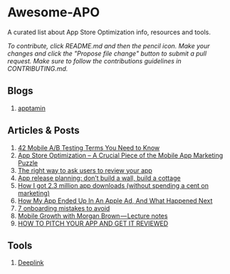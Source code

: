 # Awesome-APO

A curated list about App Store Optimization info, resources and tools. 

*To contribute, click README.md and then the pencil icon. Make your changes and click the "Propose file change" button to submit a pull request. Make sure to follow the contributions guidelines in CONTRIBUTING.md.*


## Blogs
  1. [apptamin](http://www.apptamin.com/blog/)
 
## Articles & Posts
  1. [42 Mobile A/B Testing Terms You Need to Know](http://blog.optimizely.com/2015/03/05/43-mobile-ab-testing-terms-you-need-to-know/)
  2. [App Store Optimization – A Crucial Piece of the Mobile App Marketing Puzzle](https://blog.kissmetrics.com/app-store-optimization/)
  3. [The right way to ask users to review your app](https://medium.com/circa/the-right-way-to-ask-users-to-review-your-app-9a32fd604fca)
  4. [App release planning: don’t build a wall, build a cottage](http://blog.invisionapp.com/app-release-planning/)
  5. [How I got 2.3 million app downloads (without spending a cent on marketing)](https://medium.com/@stuartkhall/how-i-got-2-3m-app-downloads-without-spending-a-cent-on-marketing-f4823b6bc779)
  6. [How My App Ended Up In An Apple Ad, And What Happened Next](http://www.fastcompany.com/3043401/how-my-app-ended-up-in-an-apple-ad-and-what-happened-next)
  7. [7 onboarding mistakes to avoid](https://medium.com/@bayramannakov/7-onboarding-mistakes-to-avoid-96418169def6)
  8. [Mobile Growth with Morgan Brown — Lecture notes](https://medium.com/mobile-growth/mobile-growth-with-morgan-brown-lecture-notes-4f922b75ac57)
  9. [HOW TO PITCH YOUR APP AND GET IT REVIEWED](http://www.apptamin.com/blog/get-app-reviewed/)

## Tools
  1. [Deeplink](http://www.deeplink.me)

